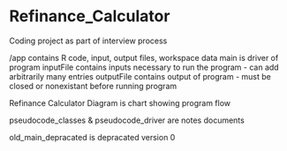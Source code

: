# Refinance_Calculator
Coding project as part of interview process

/app contains R code, input, output files, workspace data
  main is driver of program
  inputFile contains inputs necessary to run the program - can add arbitrarily many entries
  outputFile contains output of program - must be closed or nonexistant before running program

Refinance Calculator Diagram is chart showing program flow

pseudocode_classes & pseudocode_driver are notes documents 

old_main_depracated is depracated version 0


